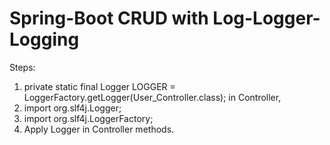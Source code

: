 # Spring-Boot CRUD with Log-Logger-Logging

Steps: 
1) private static final Logger LOGGER = LoggerFactory.getLogger(User_Controller.class); in Controller,
2) import org.slf4j.Logger;
3) import org.slf4j.LoggerFactory;
4) Apply Logger in Controller methods.

